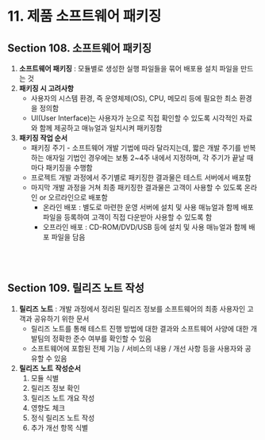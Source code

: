 # 11. 제품 소프트웨어 패키징

## **Section** **108. 소프트웨어 패키징**

1. **소프트웨어 패키징** : 모듈별로 생성한 실행 파일들을 묶어 배포용 설치 파일을 만드는 것
2. **패키징 시 고려사항**
   + 사용자의 시스템 환경, 즉 운영체제(OS), CPU, 메모리 등에 필요한 최소 환경을 정의함
   + UI(User Interface)는 사용자가 눈으로 직접 확인할 수 있도록 시각적인 자료와 함께 제공하고 매뉴얼과 일치시켜 패키징함
3. **패키징 작업 순서**
   + 패키징 주기 - 소프트웨어 개발 기법에 따라 달라지는데, 짧은 개발 주기를 반복하는 애자일 기법인 경우에는 보통 2~4주 내에서 지정하며, 각 주기가 끝날 때마다 패키징을 수행함
   + 프로젝트 개발 과정에서 주기별로 패키징한 결과물은 테스트 서버에서 배포함
   + 마지막 개발 과정을 거쳐 최종 패키징한 결과물은 고객이 사용할 수 있도록 온라인 or 오르라인으로 배포함
     + 온라인 배포 : 별도로 마련한 운영 서버에 설치 및 사용 매뉴얼과 함께 배포 파일을 등록하여 고객이 직접 다운받아 사용할 수 있도록 함
     + 오프라인 배포 : CD-ROM/DVD/USB 등에 설치 및 사용 매뉴얼과 함께 배포 파일을 담음

<br/><br/>

## Section 109. 릴리즈 노트 작성

1. **릴리즈** **노트** : 개발 과정에서 정리된 릴리즈 정보를 소프트웨어의 최종 사용자인 고객과 공유하기 위한 문서
   + 릴리즈 노트를 통해 테스트 진행 방법에 대한 결과와 소프트웨어 사양에 대한 개발팀의 정확한 준수 여부를 확인할 수 있음
   + 소프트웨어에 포함된 전체 기능 / 서비스의 내용 / 개선 사항 등을 사용자와 공유할 수 있음
2. **릴리즈** **노트** **작성순서**
   1. 모듈 식별
   2. 릴리즈 정보 확인
   3. 릴리즈 노트 개요 작성
   4. 영향도 체크
   5. 정식 릴리즈 노트 작성
   6. 추가 개선 항목 식별

<br/><br/>

